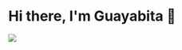 # Hi there, I'm Guayabita 👋 

<a href="https://github.com/Gurupreet">
  <img align="center" src="https://github-readme-stats.vercel.app/api/top-langs/?username=GuayabitaDev&theme=dracula&hide_langs_below=1" />
</a>
